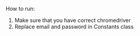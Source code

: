 How to run:
1. Make sure that you have correct chromedriver 
2. Replace email and password in Constants class